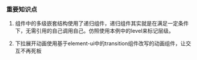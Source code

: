 ### 重要知识点
1. 组件中的多级嵌套结构使用了递归组件，递归组件其实就是在满足一定条件下，无需引用的自己调用自己。仿照使用本例中的level来标记层级。

2. 下拉展开动画使用基于element-ui中的transition组件改写的动画组件，让交互不再死板

